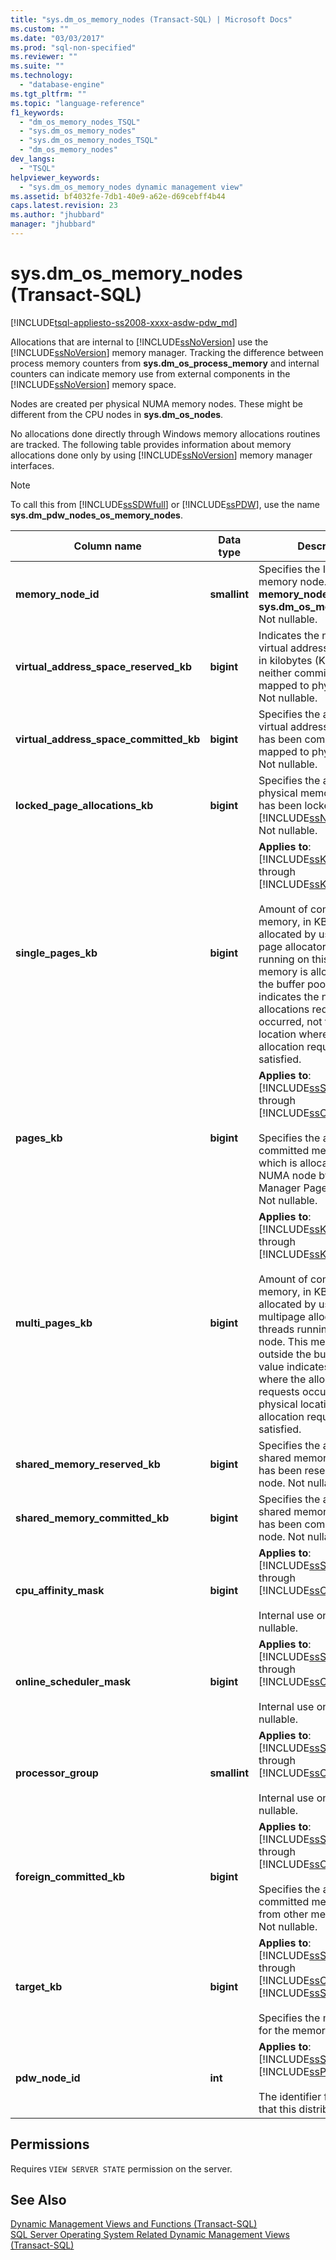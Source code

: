 ```yaml
---
title: "sys.dm_os_memory_nodes (Transact-SQL) | Microsoft Docs"
ms.custom: ""
ms.date: "03/03/2017"
ms.prod: "sql-non-specified"
ms.reviewer: ""
ms.suite: ""
ms.technology: 
  - "database-engine"
ms.tgt_pltfrm: ""
ms.topic: "language-reference"
f1_keywords: 
  - "dm_os_memory_nodes_TSQL"
  - "sys.dm_os_memory_nodes"
  - "sys.dm_os_memory_nodes_TSQL"
  - "dm_os_memory_nodes"
dev_langs: 
  - "TSQL"
helpviewer_keywords: 
  - "sys.dm_os_memory_nodes dynamic management view"
ms.assetid: bf4032fe-7db1-40e9-a62e-d69cebff4b44
caps.latest.revision: 23
ms.author: "jhubbard"
manager: "jhubbard"
---
```

# sys.dm_os_memory_nodes (Transact-SQL)
[!INCLUDE[tsql-appliesto-ss2008-xxxx-asdw-pdw_md](../../../relational-databases/reference/system-catalog-views/includes/tsql-appliesto-ss2008-xxxx-asdw-pdw-md.md)]

  Allocations that are internal to [!INCLUDE[ssNoVersion](../../../advanced-analytics/r-services/includes/ssnoversion-md.md)] use the [!INCLUDE[ssNoVersion](../../../advanced-analytics/r-services/includes/ssnoversion-md.md)] memory manager. Tracking the difference between process memory counters from **sys.dm_os_process_memory** and internal counters can indicate memory use from external components in the [!INCLUDE[ssNoVersion](../../../advanced-analytics/r-services/includes/ssnoversion-md.md)] memory space.  
  
 Nodes are created per physical NUMA memory nodes. These might be different from the CPU nodes in **sys.dm_os_nodes**.  
  
 No allocations done directly through Windows memory allocations routines are tracked. The following table provides information about memory allocations done only by using [!INCLUDE[ssNoVersion](../../../advanced-analytics/r-services/includes/ssnoversion-md.md)] memory manager interfaces.  
  
> [!NOTE]  
>  To call this from [!INCLUDE[ssSDWfull](../../../relational-databases/reference/system-catalog-views/includes/sssdwfull-md.md)] or [!INCLUDE[ssPDW](../../../database-engine/configure/windows/includes/sspdw-md.md)], use the name **sys.dm_pdw_nodes_os_memory_nodes**.  
  
|Column name|Data type|Description|  
|-----------------|---------------|-----------------|  
|**memory_node_id**|**smallint**|Specifies the ID of the memory node. Related to **memory_node_id** of **sys.dm_os_memory_clerks**. Not nullable.|  
|**virtual_address_space_reserved_kb**|**bigint**|Indicates the number of virtual address reservations, in kilobytes (KB), which are neither committed nor mapped to physical pages. Not nullable.|  
|**virtual_address_space_committed_kb**|**bigint**|Specifies the amount of virtual address, in KB, that has been committed or mapped to physical pages. Not nullable.|  
|**locked_page_allocations_kb**|**bigint**|Specifies the amount of physical memory, in KB, that has been locked by [!INCLUDE[ssNoVersion](../../../advanced-analytics/r-services/includes/ssnoversion-md.md)]. Not nullable.|  
|**single_pages_kb**|**bigint**|**Applies to**: [!INCLUDE[ssKatmai](../../../analysis-services/data-mining/includes/sskatmai-md.md)] through [!INCLUDE[ssKilimanjaro](../../../analysis-services/instances/install/windows/includes/sskilimanjaro-md.md)].<br /><br /> Amount of committed memory, in KB, that is allocated by using the single page allocator by threads running on this node. This memory is allocated from the buffer pool. This value indicates the node where allocations request occurred, not the physical location where the allocation request was satisfied.|  
|**pages_kb**|**bigint**|**Applies to**: [!INCLUDE[ssSQL11](../../../analysis-services/includes/sssql11-md.md)] through [!INCLUDE[ssCurrent](../../../advanced-analytics/r-services/includes/sscurrent-md.md)].<br /><br /> Specifies the amount of committed memory, in KB, which is allocated from this NUMA node by Memory Manager Page Allocator. Not nullable.|  
|**multi_pages_kb**|**bigint**|**Applies to**: [!INCLUDE[ssKatmai](../../../analysis-services/data-mining/includes/sskatmai-md.md)] through [!INCLUDE[ssKilimanjaro](../../../analysis-services/instances/install/windows/includes/sskilimanjaro-md.md)].<br /><br /> Amount of committed memory, in KB, that is allocated by using the multipage allocator by threads running on this node. This memory is from outside the buffer pool. This value indicates the node where the allocation requests occurred, not the physical location where the allocation request was satisfied.|  
|**shared_memory_reserved_kb**|**bigint**|Specifies the amount of shared memory, in KB, that has been reserved from this node. Not nullable.|  
|**shared_memory_committed_kb**|**bigint**|Specifies the amount of shared memory, in KB, that has been committed on this node. Not nullable.|  
|**cpu_affinity_mask**|**bigint**|**Applies to**: [!INCLUDE[ssSQL11](../../../analysis-services/includes/sssql11-md.md)] through [!INCLUDE[ssCurrent](../../../advanced-analytics/r-services/includes/sscurrent-md.md)].<br /><br /> Internal use only. Not nullable.|  
|**online_scheduler_mask**|**bigint**|**Applies to**: [!INCLUDE[ssSQL11](../../../analysis-services/includes/sssql11-md.md)] through [!INCLUDE[ssCurrent](../../../advanced-analytics/r-services/includes/sscurrent-md.md)].<br /><br /> Internal use only. Not nullable.|  
|**processor_group**|**smallint**|**Applies to**: [!INCLUDE[ssSQL11](../../../analysis-services/includes/sssql11-md.md)] through [!INCLUDE[ssCurrent](../../../advanced-analytics/r-services/includes/sscurrent-md.md)].<br /><br /> Internal use only. Not nullable.|  
|**foreign_committed_kb**|**bigint**|**Applies to**: [!INCLUDE[ssSQL11](../../../analysis-services/includes/sssql11-md.md)] through [!INCLUDE[ssCurrent](../../../advanced-analytics/r-services/includes/sscurrent-md.md)].<br /><br /> Specifies the amount of committed memory, in KB, from other memory nodes. Not nullable.|  
|**target_kb** |**bigint** |**Applies to**: [!INCLUDE[ssSQL15_md](../../../analysis-services/powershell/includes/sssql15-md.md)] through [!INCLUDE[ssCurrent](../../../advanced-analytics/r-services/includes/sscurrent-md.md)], [!INCLUDE[ssSDS_md](../../../analysis-services/multidimensional-models/includes/sssds-md.md)].<br /><br /> Specifies the memory goal for the memory node, in KB. |   
|**pdw_node_id**|**int**|**Applies to**: [!INCLUDE[ssSDWfull](../../../relational-databases/reference/system-catalog-views/includes/sssdwfull-md.md)], [!INCLUDE[ssPDW](../../../database-engine/configure/windows/includes/sspdw-md.md)]<br /><br /> The identifier for the node that this distribution is on.|  
  
## Permissions  
 Requires `VIEW SERVER STATE` permission on the server.  
  
## See Also  
 [Dynamic Management Views and Functions &#40;Transact-SQL&#41;](../Topic/Dynamic%20Management%20Views%20and%20Functions%20\(Transact-SQL\).md)   
 [SQL Server Operating System Related Dynamic Management Views &#40;Transact-SQL&#41;](../../../relational-databases/reference/system-dynamic-management-views/sql-server-operating-system-related-dynamic-management-views-transact-sql.md)  
  
  


